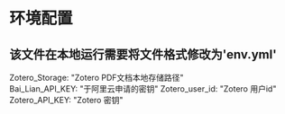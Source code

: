 # 环境配置
## 该文件在本地运行需要将文件格式修改为'env.yml'

Zotero_Storage: "Zotero PDF文档本地存储路径"   
Bai_Lian_API_KEY: "于阿里云申请的密钥"
Zotero_user_id: "Zotero 用户id"
Zotero_API_KEY: "Zotero 密钥"

